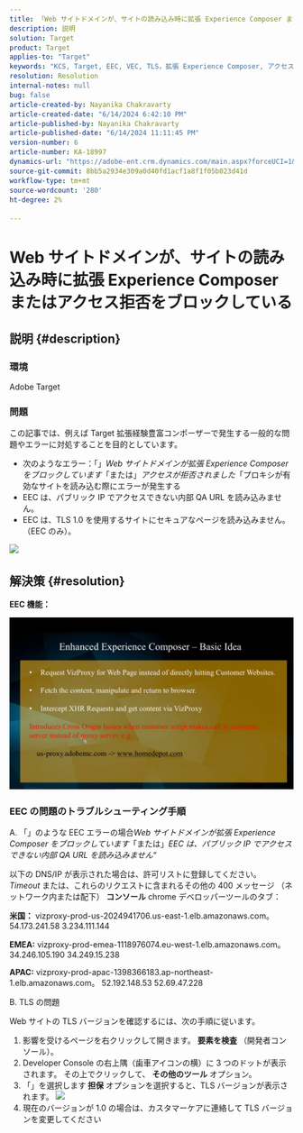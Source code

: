 ```yaml
---
title: 「Web サイトドメインが、サイトの読み込み時に拡張 Experience Composer またはアクセスが拒否されたことをブロックしている」
description: 説明
solution: Target
product: Target
applies-to: "Target"
keywords: "KCS, Target, EEC, VEC, TLS，拡張 Experience Composer, アクセス拒否，web サイトドメイン，ブロック，トラブルシューティング"
resolution: Resolution
internal-notes: null
bug: false
article-created-by: Nayanika Chakravarty
article-created-date: "6/14/2024 6:42:10 PM"
article-published-by: Nayanika Chakravarty
article-published-date: "6/14/2024 11:11:45 PM"
version-number: 6
article-number: KA-18997
dynamics-url: "https://adobe-ent.crm.dynamics.com/main.aspx?forceUCI=1&pagetype=entityrecord&etn=knowledgearticle&id=ac1799c8-7d2a-ef11-840b-6045bd006704"
source-git-commit: 8bb5a2934e309a0d40fd1acf1a8f1f05b023d41d
workflow-type: tm+mt
source-wordcount: '280'
ht-degree: 2%

---
```


# Web サイトドメインが、サイトの読み込み時に拡張 Experience Composer またはアクセス拒否をブロックしている

## 説明 {#description}


### <b>環境</b>

Adobe Target

### <b>問題</b>

この記事では、例えば Target 拡張経験豊富コンポーザーで発生する一般的な問題やエラーに対処することを目的としています。

- 次のようなエラー：「」*Web サイトドメインが拡張 Experience Composer をブロックしています*「または」*アクセスが拒否されました*「プロキシが有効なサイトを読み込む際にエラーが発生する
- EEC は、パブリック IP でアクセスできない内部 QA URL を読み込みません。
- EEC は、TLS 1.0 を使用するサイトにセキュアなページを読み込みません。 （EEC のみ）。


![](https://adobe-ent.crm.dynamics.com/api/data/v9.0/msdyn_knowledgearticleimages%289163ac73-37ab-ec11-983f-000d3a349523%29/msdyn_blobfile/$value)


## 解決策 {#resolution}


<b>EEC 機能：</b>

![](assets/6ea1c39f-52ab-ec11-983f-000d3a3496ef.png)

### EEC の問題のトラブルシューティング手順

A. 「」のような EEC エラーの場合&#x200B;*Web サイトドメインが拡張 Experience Composer をブロックしています*「または」*EEC は、パブリック IP でアクセスできない内部 QA URL を読み込みません*“

以下の DNS/IP が表示された場合は、許可リストに登録してください。 *Timeout* または、これらのリクエストに含まれるその他の 400 メッセージ （ネットワーク内または配下） <b>コンソール</b> chrome デベロッパーツールのタブ：

<b>米国：</b>
vizproxy-prod-us-2024941706.us-east-1.elb.amazonaws.com。
54.173.241.58 3.234.111.144

<b>EMEA:</b>
vizproxy-prod-emea-1118976074.eu-west-1.elb.amazonaws.com。
34.246.105.190 34.249.15.238

<b>APAC:</b>
vizproxy-prod-apac-1398366183.ap-northeast-1.elb.amazonaws.com。
52.192.148.53 52.69.47.228

B. TLS の問題

Web サイトの TLS バージョンを確認するには、次の手順に従います。

1. 影響を受けるページを右クリックして開きます。 <b>要素を検査</b> （開発者コンソール）。
2. Developer Console の右上隅（歯車アイコンの横）に 3 つのドットが表示されます。 その上でクリックして、 <b>その他のツール</b> オプション。
3. 「」を選択します<b> 担保</b> オプションを選択すると、TLS バージョンが表示されます。    ![](https://experienceleague.adobe.com/docs/target/assets/firefox_more_info_3.png?lang=en)
4. 現在のバージョンが 1.0 の場合は、カスタマーケアに連絡して TLS バージョンを変更してください

